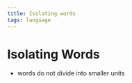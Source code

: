 ```yaml
---
title: Isolating words
tags: language
---
```


# Isolating Words
- words do not divide into smaller units










































